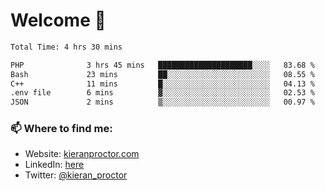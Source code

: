 # Welcome 🦘

<!--START_SECTION:waka-->

```txt
Total Time: 4 hrs 30 mins

PHP              3 hrs 45 mins   █████████████████████░░░░   83.68 %
Bash             23 mins         ██░░░░░░░░░░░░░░░░░░░░░░░   08.55 %
C++              11 mins         █░░░░░░░░░░░░░░░░░░░░░░░░   04.13 %
.env file        6 mins          ▓░░░░░░░░░░░░░░░░░░░░░░░░   02.53 %
JSON             2 mins          ▒░░░░░░░░░░░░░░░░░░░░░░░░   00.97 %
```

<!--END_SECTION:waka-->

### 📫 Where to find me:

-   Website: [kieranproctor.com](https://kieranproctor.com/)
-   LinkedIn: [here](https://www.linkedin.com/in/kieran-proctor-086b5a159/)
-   Twitter: [@kieran_proctor](https://twitter.com/kieran_proctor)
